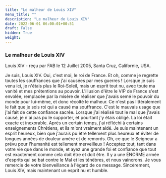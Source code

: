 ```yaml
---
title: "Le malheur de Louis XIV"
menu_title: ""
description: "Le malheur de Louis XIV"
date: 2022-06-01 06:00:01+00:51
draft: False
hidden: True
weight:
---
```

### Le malheur de Louis XIV

Louis XIV - reçu par FAB le 12 Juillet 2005, Santa Cruz, Californie, USA.

Je suis, Louis XIV.
Oui, c'est moi, le roi de France. Et oh, comme je regrette toutes les souffrances que j'ai causées par mes guerres ! Lorsque je suis venu ici, je n'étais plus le Roi-Soleil, mais un esprit tout nu, avec toute ma vanité et mes prétentions au pouvoir. L'illusion d'être le VIP de France s'est envolée, remplacée par la misère de réaliser que j'avais semé le pouvoir du monde pour lui-même, et donc récolté le malheur. Ce n'est pas littéralement le fait que je sois roi qui a causé ma souffrance. C'est le mauvais usage que j'ai fait de cette confiance sacrée. Lorsque j'ai réalisé tout le mal que j'avais causé, je n'ai pas pu le supporter, et pourtant j'y étais obligé. La loi était exacte et inexorable.
Après un certain temps, j'ai réfléchi à certains enseignements Chrétiens, et ils m'ont vraiment aidé. Je suis maintenant un esprit heureux, bien que j'aurais pu être tellement plus heureux et éviter de longues années de douleur amère et de remords.
Oh, ce que le Seigneur a prévu pour l'humanité est tellement merveilleux ! Acceptez tout, tant dans votre vie que dans le monde, et ayez une grande foi et confiance que tout est exactement comme cela doit être et doit être.
Il y a une ÉNORME armée d'esprits qui se bat contre le Mal et les ténèbres, et nous vaincrons.
Je vous remercie de votre bienveillance à l'égard de ce message.
Sincèrement, Louis XIV, mais maintenant un esprit nu et humble.